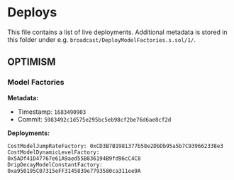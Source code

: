 # Deploys

This file contains a list of live deployments.
Additional metadata is stored in this folder under e.g. `broadcast/DeployModelFactories.s.sol/1/`.

## OPTIMISM

### Model Factories

**Metadata:**

- Timestamp: `1683490903`
- Commit: `5983492c1d575e295bc5eb98cf2be76d6ae8cf2d`

**Deployments:**

```
CostModelJumpRateFactory: 0xCD3B7B1981377b58e2DbDb95a5b7C939662338e3
CostModelDynamicLevelFactory: 0x5ADf41D47767e61A9aed55B836194B9fd96cC4C8
DripDecayModelConstantFactory: 0xa950195C07315eFF3145839e7793580ca311ee9A
```